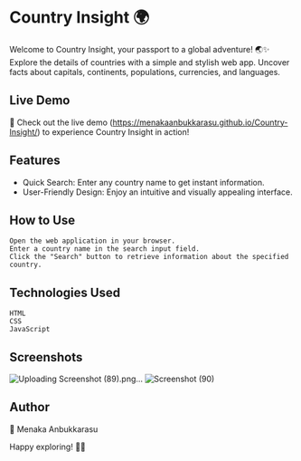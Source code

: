 # Country Insight 🌍

Welcome to Country Insight, your passport to a global adventure! 🌏✨ Explore the details of countries with a simple and stylish web app. Uncover facts about capitals, continents, populations, currencies, and languages.

## Live Demo

🚀 Check out the live demo (https://menakaanbukkarasu.github.io/Country-Insight/) to experience Country Insight in action!

## Features

- Quick Search: Enter any country name to get instant information.
- User-Friendly Design: Enjoy an intuitive and visually appealing interface.
## How to Use

    Open the web application in your browser.
    Enter a country name in the search input field.
    Click the "Search" button to retrieve information about the specified country.

## Technologies Used

    HTML
    CSS
    JavaScript

## Screenshots
![Uploading Screenshot (89).png…]()
![Screenshot (90)](https://github.com/MENAKAANBUKKARASU/Country-Insight/assets/113598770/96999a5e-e0a2-4aa3-a446-b9a1ef42b6d9)


## Author

👤 Menaka Anbukkarasu

Happy exploring! 🚀🌐
